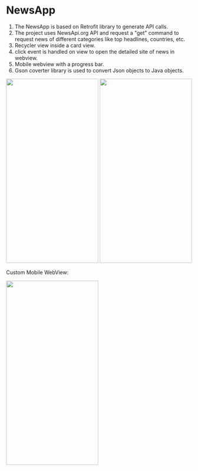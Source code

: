 # NewsApp
1. The NewsApp is based on Retrofit library to generate API calls.
2. The project uses NewsApi.org API and request a "get" command to request news of different categories like top headlines, countries, etc.
3. Recycler view inside a card view.
4. click event is handled on view to open the detailed site of news in webview.
5. Mobile webview with a progress bar.
6. Gson coverter library is used to convert Json objects to Java objects.

<img src = "https://user-images.githubusercontent.com/102464852/161473608-1494eca5-025f-4970-bb22-6750ec2310d2.jpg" width = "250" height = "500">                    <img src = "https://user-images.githubusercontent.com/102464852/161473679-9953b5c2-968c-46ea-bec6-961faa4f94c8.jpg" width = "250" height = "500">


Custom Mobile WebView: 


<img src = "https://user-images.githubusercontent.com/102464852/161473683-a559f5a6-fce4-45da-a76f-7f8801578bb7.jpg" width = "250" height = "500">

